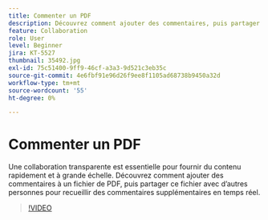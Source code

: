 ```yaml
---
title: Commenter un PDF
description: Découvrez comment ajouter des commentaires, puis partager un PDF pour révision avec d’autres personnes
feature: Collaboration
role: User
level: Beginner
jira: KT-5527
thumbnail: 35492.jpg
exl-id: 75c51400-9ff9-46cf-a3a3-9d521c3eb35c
source-git-commit: 4e6fbf91e96d26f9ee8f1105ad68738b9450a32d
workflow-type: tm+mt
source-wordcount: '55'
ht-degree: 0%

---
```


# Commenter un PDF

Une collaboration transparente est essentielle pour fournir du contenu rapidement et à grande échelle. Découvrez comment ajouter des commentaires à un fichier de PDF, puis partager ce fichier avec d’autres personnes pour recueillir des commentaires supplémentaires en temps réel.

>[!VIDEO](https://video.tv.adobe.com/v/35492?quality=12&learn=on&hidetitle=true)
